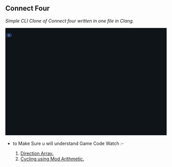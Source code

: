 ## Connect Four
*Simple CLI Clone of Connect four written in one file in Clang.*

![](https://github.com/MOMA7777/Connect-Four/blob/main/Connect_Four.gif)


* to Make Sure u will understand Game Code Watch :-  

    1.  [Direction Array.](https://www.youtube.com/watch?v=5JgG4hARWCA&list=PLPt2dINI2MIZPFq6HyUB1Uhxdh1UDnZMS&index=17&ab_channel=ArabicCompetitiveProgramming)
    2. [Cycling using Mod Arithmetic.](https://www.youtube.com/watch?v=MzxcAoLHYrU&ab_channel=ComputingandICTinaNutshell)

